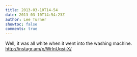 ```yaml
---
title: 2013-03-10T14-54
date: 2013-03-10T14:54:23Z
author: Lee Turner
showtoc: false
comments: true
---
```


Well, it was all white when it went into the washing machine. http://instagr.am/p/WrlnUqsi-X/

